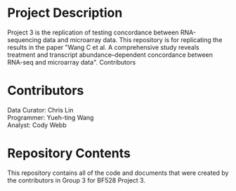 # Project Description

Project 3 is the replication of testing concordance between RNA-sequencing data and microarray data. 
This repository is for replicating the results in the paper "Wang C et al. A comprehensive study reveals treatment and transcript abundance–dependent concordance between RNA-seq and microarray data". 
Contributors

# Contributors

Data Curator:  Chris Lin  
Programmer:  Yueh-ting Wang  
Analyst: Cody Webb

# Repository Contents

This repository contains all of the code and documents that were created by the contributors in Group 3
for BF528 Project 3.
